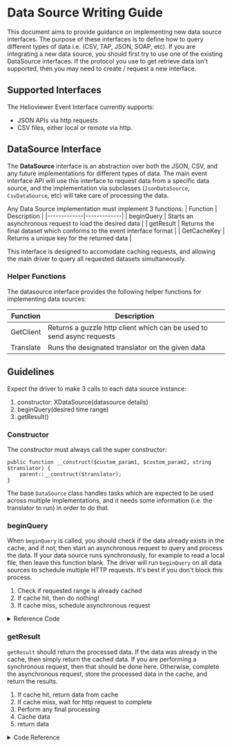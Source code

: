 # Data Source Writing Guide

This document aims to provide guidance on implementing new data source
interfaces. The purpose of these interfaces is to define how to query
different types of data i.e. (CSV, TAP, JSON, SOAP, etc). If you are integrating
a new data source, you should first try to use one of the existing DataSource
interfaces. If the protocol you use to get retrieve data isn't supported, then
you may need to create / request a new interface.

## Supported Interfaces

The Helioviewer Event Interface currently supports:
- JSON APIs via http requests
- CSV files, either local or remote via http.

## DataSource Interface

The **DataSource** interface is an abstraction over both the JSON, CSV, and
any future implementations for different types of data. The main event interface
API will use this interface to request data from a specific data source, and the
implementation via subclasses (`JsonDataSource`, `CsvDataSource`, etc) will take
care of processing the data.

Any Data Source implementation must implement 3 functions:
| Function    | Description |
|-------------|-------------|
| beginQuery  | Starts an asynchronous request to load the desired data |
| getResult   | Returns the final dataset which conforms to the event interface format |
| GetCacheKey | Returns a unique key for the returned data |

This interface is designed to accomodate caching requests, and allowing the
main driver to query all requested datasets simultaneously.

### Helper Functions

The datasource interface provides the following helper functions for implementing
data sources:

| Function  | Description |
|-----------|-------------|
| GetClient | Returns a guzzle http client which can be used to send async requests |
| Translate | Runs the designated translator on the given data |


## Guidelines

Expect the driver to make 3 calls to each data source instance:

1. constructor: XDataSource(datasource details)
2. beginQuery(desired time range)
3. getResult()

### Constructor
The constructor must always call the super constructor:
```
public function __construct($custom_param1, $custom_param2, string $translator) {
    parent::__construct($translator);
}
```

The base `DataSource` class handles tasks which are expected to be used across
multiple implementations, and it needs some information (i.e. the translator
to run) in order to do that.

### beginQuery

When `beginQuery` is called, you should check if the data already exists in the
cache, and if not, then start an asynchronous request to query
and process the data. If your data source runs synchronously, for example to
read a local file, then leave this function blank. The driver will run `beginQuery`
on all data sources to schedule multiple HTTP requests. It's best if you don't
block this process.

1. Check if requested range is already cached
2. If cache hit, then do nothing!
3. If cache miss, schedule asynchronous request

<details>
<summary>Reference Code</summary>

For scheduling asynchronous requests, follow this (pseudo?)code:
```php
// Get the cache key for this request (Data should be cached on the hour)
$key = $this->GetCacheKey(params);
// Place cache in an instance variable so it can be used later without calling Cache::Get again.
$this->$cache = Cache::Get($key);
// If data is already in the cache, then do nothing
if ($this->cache->isHit()) {
    return;
}
// On cache miss, kick off the http request
// Get a reference to the Guzzle\HttpClient
$client = $this->GetClient();
// Make an asynchronous request. Store it on instance variable so it can be
// accessed in getResult
$promise = $client->requestAsync(query parameters);
// Define the work to be done when the request is complete
$this->request = $promise->then(function (ResponseInterface $response) {
    $data = custom_response_parser($response);
    return $this->Translate($data);
});
```

</details>

### getResult

`getResult` should return the processed data. If the data was already in the cache,
then simply return the cached data. If you are performing a synchronous request,
then that should be done here. Otherwise, complete the asynchronous request,
store the processed data in the cache, and return the results.

1. If cache hit, return data from cache
2. If cache miss, wait for http request to complete
3. Perform any final processing
4. Cache data
5. return data

<details>
<summary>Code Reference</summary>

```php
// Assume you stored the results of Cache::Get into $this->cache
if ($this->cache && $this->cache->isHit()) {
    return $this->cache->get();
}

// Cache miss.
// If you followed the previous code reference, this will be the processed data
$data = $this->request->wait();
// Save data to the cache for future requests
Cache::Set($this->cache->getKey(), Cache::DefaultExpiry(params), $data);
return $data;
```

</details>